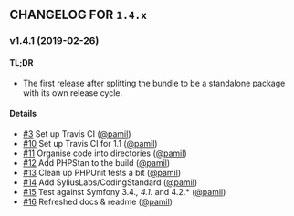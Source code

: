 ## CHANGELOG FOR `1.4.x`

### v1.4.1 (2019-02-26)

#### TL;DR

- The first release after splitting the bundle to be a standalone package with its own release cycle.

#### Details

- [#3](https://github.com/Sylius/SyliusFixturesBundle/issues/3) Set up Travis CI ([@pamil](https://github.com/pamil))
- [#10](https://github.com/Sylius/SyliusFixturesBundle/issues/10) Set up Travis CI for 1.1 ([@pamil](https://github.com/pamil))
- [#11](https://github.com/Sylius/SyliusFixturesBundle/issues/11) Organise code into directories ([@pamil](https://github.com/pamil))
- [#12](https://github.com/Sylius/SyliusFixturesBundle/issues/12) Add PHPStan to the build ([@pamil](https://github.com/pamil))
- [#13](https://github.com/Sylius/SyliusFixturesBundle/issues/13) Clean up PHPUnit tests a bit ([@pamil](https://github.com/pamil))
- [#14](https://github.com/Sylius/SyliusFixturesBundle/issues/14) Add SyliusLabs/CodingStandard ([@pamil](https://github.com/pamil))
- [#15](https://github.com/Sylius/SyliusFixturesBundle/issues/15) Test against Symfony 3.4.*, 4.1.* and 4.2.* ([@pamil](https://github.com/pamil))
- [#16](https://github.com/Sylius/SyliusFixturesBundle/issues/16) Refreshed docs & readme ([@pamil](https://github.com/pamil))
